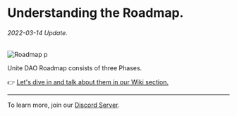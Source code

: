 # Understanding the Roadmap.
###### 2022-03-14 Update.



![Roadmap p](https://github.com/Unite-DAO/Documentation/blob/main/assets/Roadmap%20p.jpeg)



Unite DAO Roadmap consists of three Phases. 

👉 [Let's dive in and talk about them in our Wiki section.](https://github.com/Unite-DAO/Documentation/wiki/Unite-DAO-Roadmap)

***

To learn more, join our [Discord Server](https://discord.gg/7RwPerFPe8).

